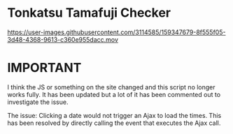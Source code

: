 # Tonkatsu Tamafuji Checker

https://user-images.githubusercontent.com/3114585/159347679-8f555f05-3d48-4368-9613-c360e955dacc.mov

# IMPORTANT

I think the JS or something on the site changed and this script no longer works fully. It has been updated but a lot of it has been commented out to investigate the issue.

The issue: Clicking a date would not trigger an Ajax to load the times. This has been resolved by directly calling the event that executes the Ajax call.

